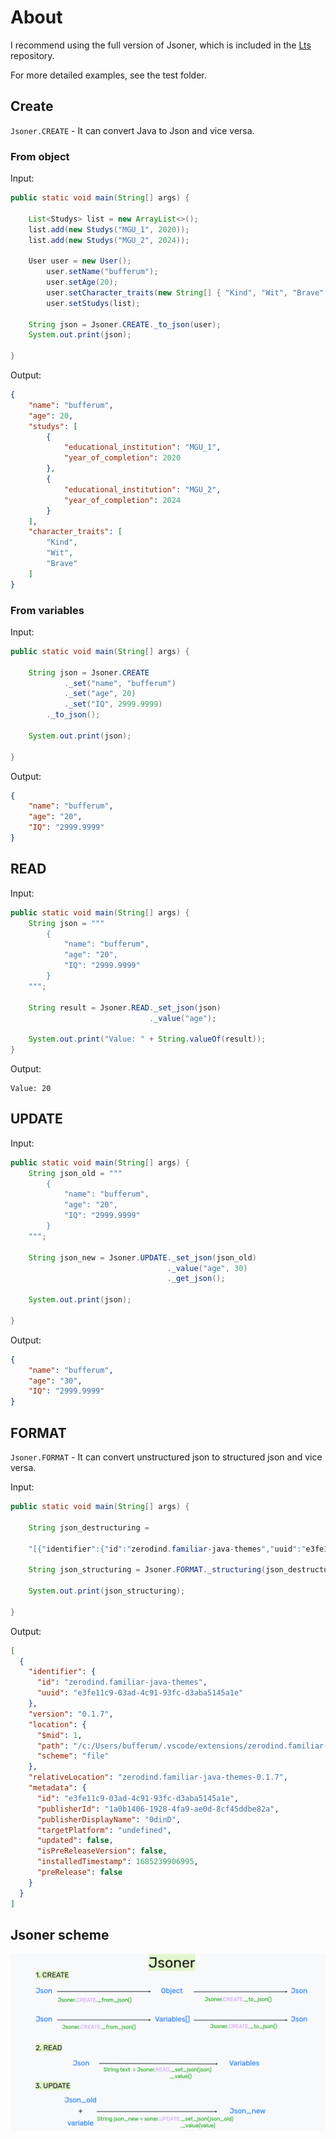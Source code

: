 
# About

I recommend using the full version of Jsoner, which is included
in the [Lts](https://github.com/bufferum/lts) repository.

For more detailed examples, see the test folder.

## Create

```Jsoner.CREATE``` - It can convert Java to Json and vice versa.

### From object

Input:

```java
public static void main(String[] args) {

    List<Studys> list = new ArrayList<>();
    list.add(new Studys("MGU_1", 2020));
    list.add(new Studys("MGU_2", 2024));

    User user = new User();
        user.setName("bufferum");
        user.setAge(20);
        user.setCharacter_traits(new String[] { "Kind", "Wit", "Brave" } );
        user.setStudys(list);

    String json = Jsoner.CREATE._to_json(user);
    System.out.print(json);

}
```

Output:

```json
{
    "name": "bufferum",
    "age": 20,
    "studys": [
        {
            "educational_institution": "MGU_1",
            "year_of_completion": 2020
        },
        {
            "educational_institution": "MGU_2",
            "year_of_completion": 2024
        }
    ],
    "character_traits": [
        "Kind",
        "Wit",
        "Brave"
    ]
}
```

### From variables

Input:

```java
public static void main(String[] args) {

    String json = Jsoner.CREATE
            ._set("name", "bufferum")
            ._set("age", 20)
            ._set("IQ", 2999.9999)
        ._to_json();

    System.out.print(json);

}
```

Output:

```json
{
    "name": "bufferum",
    "age": "20",
    "IQ": "2999.9999"
}
```

## READ

Input:

```java
public static void main(String[] args) {
    String json = """
        {
            "name": "bufferum",
            "age": "20",
            "IQ": "2999.9999"
        }
    """;

    String result = Jsoner.READ._set_json(json)
                               ._value("age");

    System.out.print("Value: " + String.valueOf(result));
}
```

Output:

```plaintext
Value: 20
```

## UPDATE

Input:

```java
public static void main(String[] args) {
    String json_old = """
        {
            "name": "bufferum",
            "age": "20",
            "IQ": "2999.9999"
        }
    """;

    String json_new = Jsoner.UPDATE._set_json(json_old)
                                   ._value("age", 30)
                                   ._get_json();

    System.out.print(json);

}
```

Output:

```json
{
    "name": "bufferum",
    "age": "30",
    "IQ": "2999.9999"
}
```

## FORMAT

```Jsoner.FORMAT``` - It can convert unstructured json to structured json and vice versa.

Input:

```java
public static void main(String[] args) {

    String json_destructuring =

    "[{"identifier":{"id":"zerodind.familiar-java-themes","uuid":"e3fe11c9-03ad-4c91-93fc-d3aba5145a1e"},"version":"0.1.7","location":{"$mid":1,"path":"/c:/Users/bufferum/.vscode/extensions/zerodind.familiar-java-themes-0.1.7","scheme":"file"},"relativeLocation":"zerodind.familiar-java-themes-0.1.7","metadata":{"id":"e3fe11c9-03ad-4c91-93fc-d3aba5145a1e","publisherId":"1a0b1406-1928-4fa9-ae0d-8cf45ddbe82a","publisherDisplayName":"0dinD","targetPlatform":"undefined","updated":false,"isPreReleaseVersion":false,"installedTimestamp":1685239906995,"preRelease":false}}]";

    String json_structuring = Jsoner.FORMAT._structuring(json_destructuring);

    System.out.print(json_structuring);

}
```

Output:

```json
[
  {
    "identifier": {
      "id": "zerodind.familiar-java-themes",
      "uuid": "e3fe11c9-03ad-4c91-93fc-d3aba5145a1e"
    },
    "version": "0.1.7",
    "location": {
      "$mid": 1,
      "path": "/c:/Users/bufferum/.vscode/extensions/zerodind.familiar-java-themes-0.1.7",
      "scheme": "file"
    },
    "relativeLocation": "zerodind.familiar-java-themes-0.1.7",
    "metadata": {
      "id": "e3fe11c9-03ad-4c91-93fc-d3aba5145a1e",
      "publisherId": "1a0b1406-1928-4fa9-ae0d-8cf45ddbe82a",
      "publisherDisplayName": "0dinD",
      "targetPlatform": "undefined",
      "updated": false,
      "isPreReleaseVersion": false,
      "installedTimestamp": 1685239906995,
      "preRelease": false
    }
  }
]
```

## Jsoner scheme

![jsoner_scheme.png](jsoner_scheme.png)
